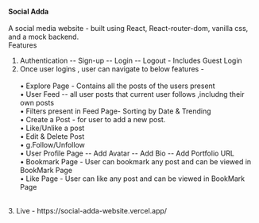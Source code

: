 **Social Adda**
<br />
<br />
 A social media website - built using React, React-router-dom, vanilla css, and a mock backend.
<br />
 Features
<br />
 1. Authentication -- Sign-up -- Login -- Logout - Includes Guest Login<br />
 2. Once user logins , user can navigate to below features -<br />
    <br />
•	Explore Page - Contains all the posts of the users present <br />
•	User Feed -- all user posts that current user follows ,includng their own posts<br />
•	Filters present in Feed Page-  Sorting by Date & Trending<br />
•	Create a Post - for user to add a new post.<br />
•	Like/Unlike  a post<br />
•	Edit & Delete Post<br />
•	g.Follow/Unfollow<br />
•	User Profile Page -- Add Avatar -- Add Bio -- Add Portfolio URL<br />
•	Bookmark Page - User can bookmark any post and can be viewed in BookMark Page<br />
•	 Like Page -   User can like any post and can be viewed in BookMark Page<br />
<br />
3. Live - https://social-adda-website.vercel.app/
